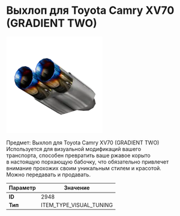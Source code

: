 # Выхлоп для Toyota Camry XV70 (GRADIENT TWO)

![Item Image](../img/2948.webp?raw=true)

Предмет: Выхлоп для Toyota Camry XV70 (GRADIENT TWO)<br>Используется для визуальной модификаций вашего<br>транспорта, способен превратить ваше ржавое корыто<br>в настоящую порхающую бабочку, что обязательно привлечет<br>внимание прохожих своим уникальным стилем и красотой.<br>Можно передавать и продавать.


| Параметр | Значение |
|----------|----------|
| **ID** | 2948 |
| **Тип** | ITEM_TYPE_VISUAL_TUNING |

